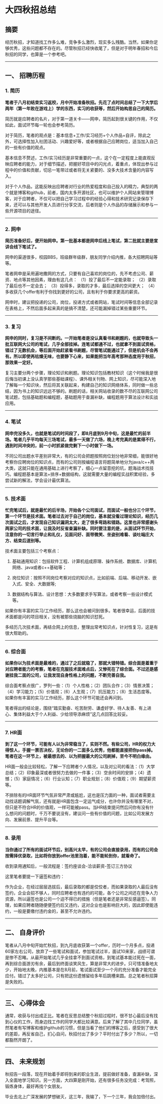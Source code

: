 # 大四秋招总结

## 摘要

经历秋招，才知道找工作多么难，竞争多么激烈，现实多么残酷。当然，如果你足够优秀，这些问题都不存在的。尽管秋招已经快收尾了，但是对于明年春招和今后秋招的同学，也算是一个参考吧。

---
## 一、 招聘历程

### 1. 简历

**笔者于八月初结束实习返校，月中开始准备秋招。先花了点时间总结了一下大学后两年（第一年败在游戏上）学的东西，实习的收获等，然后开始构思自己的简历。**

简历就是应聘者的名片，对于第一道关卡——网申，简历起到很关键的作用，不仅如此，面试环节每一轮也会参考简历。

对于简历，笔者的观点是：基本信息+工作/实习经历+个人作品+自评，除此之外，可选择性加入社团活动、兴趣爱好等，或者根据自己应聘岗位，适当加入自己的一些有价值的观点。

基本信息不赘述，工作/实习经历是非常重要的一点，这个在一定程度上能直观反映应聘者的能力，对于细节描述，把握好项目中的闪光点，着重点，体现出参与过程中的价值和贡献，切忌一笔带过或者将无关紧要的、没多大技术含量的内容写入。

对于个人作品，这能反映出应聘者对行业的热爱程度和自己投入的精力，典型的两个就是博客和github，前者，国内太多开源社区，也可以维护个人网站来管理博客，对于应聘者，不仅可以把自己学习过程中的经验心得和技术研究记录保存下来，还可以与其他开发人员进行分享交流，后者则是个人作品的存储展示和参与一些开源项目的途径。

---
### 2. 网申

**简历准备好后，便开始网申。第一批基本都是网申后线上笔试，第二批就主要是宣讲会线下笔试了。**

网申的渠道很多，校园BBS，班级群年级群，朋友同学介绍内推，各大招聘网站等等。

笔者网申是采用遍地撒网的方式，只要有自己喜欢的岗位的，先不考虑公司、薪资、地点等其他因素，理由有这几点：
（1）投了最后不一定能录取；
（2）录取了最后也不一定会去；
（3）投得多，录取的才多，最后选择的空间更大；
（4）多收获几个offer有利于你找到更好的公司，且有利于你要求更高的薪资。

网申时，建议把投递的公司，岗位，投递方式或者网站，笔试时间等信息全部记录在表格上，不然后面多起来真的是搞不清楚，还可能漏掉错过某些重要环节。

---
### 3. 复习

**网申的同时，复习是不间断的。一开始笔者是没认真看书和刷题的，也就导致头一批互联网大公司的笔试，几乎全部挂掉。连笔试都通不过，也就拿不到面试资格，错过了无数机会，等后面开始赶紧看书刷题，尽管笔试能通过了，但是机会不会再有。所以即使再枯燥无味，也要静下心来，如果能把当年高考那种态度用于秋招，那效果一定好。**

复习主要分两个步骤，理论知识和刷题。理论知识包括教材知识（这个时候我是很后悔当初课上没认真学那些基础课程）、课外相关刊物、网上知识，尽可能深入地了解每一个知识块，然后将其关联起来，构建自己的知识网络体系，同时做一些总结，因为书上的知识远远不够的。刷题的话，相关网站收录的数不尽的互联网公司笔试题，包括基础题和编程题，基础题用于查漏补缺，编程题用于算法设计和实战应用。

---
### 4. 笔试

**网申完没多久，也就是笔试的时间段了，即8月底到9月中旬，这是最忙的前半场。笔者几乎平均每天三场笔试，最多一天做了六场，晚上考完真的是累得不行，遇到时间冲突的，前一小时抓紧做完剩下一小时做下一场。**

不同公司出题水平差别非常大，有的公司会把题按照岗位划分地非常细，能很好地考察你应聘岗位的知识点，而有的公司则按编程语言将题简单地分为java/c++两大类，这就只能在通用基础上进行考察了，细心一点留意挖的坑，题海战术找技巧。编程题基本是算法+排序+数据结构，这就需要大量的编程实战积累经验，多尝试新的解法，学会设计最优算法。

---
### 5. 技术面

**忙完笔试后，就是最忙的后半场，开始各个公司面试，而面试一般也分三个环节，第一个环节是技术面。笔者过去对于自己的岗位，基本就没看过理论知识，经历几次面试之后，才发现自己知识漏洞太大，走了很多弯路和错路。这里也非常感谢头两家公司的技术面，让我及时反省查漏补缺。同时要注意的是，从面试环节开始，注意你的一切言行举止和礼仪，见面问好、面带微笑、坐姿别难看、谈吐端庄大方、结束后道别等。**

技术面主要包括三个考察点：

1. 基础通用知识：包括软件工程、计算机组成原理、操作系统、数据库、计算机网络、java或者c++基础等；
  
2. 岗位知识：按照不同岗位考察对应的知识点，比如前端、后端、移动开发、嵌入式、安全、大数据等;

3. 数据结构与算法、设计思想：大多数要求手写算法，或者考察一些设计模式等。

如果你有丰富的实习/工作经历，那么这也会被问到很多。笔者很幸运，后面的技术面都是问的项目相关，没有被那些烧脑的知识怼死。

多经历几次技术面，再结合网上的信息，整理出常考知识点，针对性复习，这是有很大帮助的。

---
### 6. 综合面

**如果你以为技术面是最难的，通过了之后就稳了，那就大错特错。综合面是着重于对应聘者能力的考察，笔者在克服技术面难点后，又惨死在了综合面。不过还是感谢挂我二面的公司，让我发现自身性格上的问题，不断完善自我。**

综合面考察点很广，罗列一些：（1）个人性格；（2）团队合作；（3）情景决策；（4）学习能力；（5）价值观；（6）人生观；（7）抗压能力；（8）生活态度等。如果你有丰富的实习/工作经历，那么这个环节可能还会再问到。

笔者得出的结论是，围绕“踏实勤奋、吃苦耐劳、谦虚好学、待人友善、有上进心、集体利益大于个人利益、少给领导添麻烦”这几点回答比较妥。

---
### 7. HR面

**到了这一个环节，可能有人以为非常稳当了，实则不然。有些公司，HR的权力大得惊人，手握一票否决权，无论你的一二面多么优秀，他都能直接把你pass掉。笔者在这一环节上，被最想去的、以为把握最大的公司刷掉，至今不明白缘由。**

HR面一般会比较轻松，了解一下应聘者个人情况，以及对公司的看法：（1）大学总结；（2）印象最深或者很努力去做的一件事；（3）空余时间的安排；（4）遗憾；（5）家庭情况；（6）行业认知；（7）职业规划；（8）价值观；（9）期望薪资等。

不排除有的HR面环节气氛非常严肃或尴尬，这也是压力面的一种，面试者需要主动找话题调解气氛，还有就是HR面包含一定运气成分，也许你并没有哪里不对，但只是不符合HR的价值观，一样可能被pass。当HR结束提问然后问你有没有什么想问的问题时，千万不要说没有，建议问一些有价值的问题，比如公司发展方向、发展前景、提升平台等。

---
### 8. 录用

**当你通过了所有的面试环节后，别高兴太早，有的公司会直接录用，而有的公司会按需择优录取，比如将你放到offer池里泡着，能不能轮到你，就看命了。**

收到录用通知后，一般流程是：签约座谈会-洽谈薪资-签订三方协议

这里笔者要提一下逼签和违约：

作为企业，在经过层层选拔后，最后录取的都是佼佼者，而如果录取的人最后没有签约，企业会招不够人，同时应聘者也有违约的可能，各个公司之间还在竞争人力资源，所以逼签也是公司一个迫不得已的措施（但是笔者还是非常反感逼签）。同理，如果应聘者随随便便签约后又违约，这对企业也是影响巨大的，因此即使能违约，一般是要缴付违约金的，甚至不允许违约。

---
## 二、 自身评价

笔者从八月中旬开始忙秋招，到九月底收获第一个offer，历时一个月多点，投递60家左右公司，放弃了一些笔试和面试，参加笔试过半，面试10来家，战绩可谓是惨不忍睹。从最开始笔试几乎全挂拿不到面试资格，到笔试基本能过死在一面，再到综合面游刃有余，最后到终面谈笑风生，算是非常大的进步。只可惜准备地太少，开始地太晚，内推基本是在8月前，笔试面试至少一个月的充分准备才能完全应付。错过了太多好公司，只有把这份遗憾留给多年后跳槽来圆。总之笔者秋招算是失败的。

---
## 三、 心得体会

通常，收获与付出成正比。笔者在反思总结整个秋招过程时，很不甘心最后没有找到心仪的工作，而身边找工作的同学大都比较满意。后来了解了其中几位同学，虽然笔者有写博客和维护github的习惯，但是当看了他们的博客之后，感受到了很大的差距，再反省自己，扪心自问，秋招付出了多少？平时付出了多少？所以，一切都豁然开朗了。

---
## 四、 未来规划

秋招告一段落，现在开始着手即将到来的职业生涯，提前做好准备，查漏补缺，深入全面地学习知识。另一方面，大四算是刚开始，还有很多任务没完成：考驾照，锻炼身体，最好再找个女朋友。

毕业去北上广深发展的梦想破灭，这三年，我输了，下一个三年，我会加倍付出。
